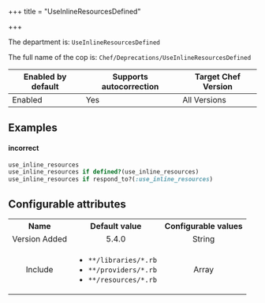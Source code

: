 +++
title = "UseInlineResourcesDefined"

+++

<!-- This content is automatically generated. See https://github.com/chef/chef-web-docs/blob/main/generated/README.md -->

The department is: `UseInlineResourcesDefined`

The full name of the cop is: `Chef/Deprecations/UseInlineResourcesDefined`

| Enabled by default | Supports autocorrection | Target Chef Version |
| --- | --- | --- |
| Enabled | Yes | All Versions |

## Examples


#### incorrect

```ruby
use_inline_resources
use_inline_resources if defined?(use_inline_resources)
use_inline_resources if respond_to?(:use_inline_resources)
```

## Configurable attributes

<table>
<tbody><tr>
<th>Name</th>
<th>Default value</th>
<th>Configurable values</th>
</tr>
<tr>
<td style="text-align:center">Version Added</td>
<td style="text-align:center">5.4.0</td>
<td style="text-align:center">String</td>
</tr>
<tr><td style="text-align:center">Include</td>
<td style="text-align:center"><ul>
<li><code>**/libraries/*.rb</code></li>
<li><code>**/providers/*.rb</code></li>
<li><code>**/resources/*.rb</code></li>
</ul>
</td>
<td style="text-align:center">Array</td>
</tr></tbody></table>
